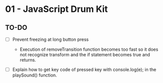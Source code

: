# 01 - JavaScript Drum Kit

## TO-DO

- [ ] Prevent freezing at long button press

  - Execution of removeTransition function becomes too fast so it does not recognize transform and the if statement becomes true and returns.

- [ ] Explain how to get key code of pressed key with console.log(e); in the playSound() function.
